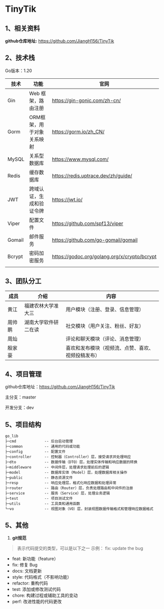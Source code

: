 # TinyTik

## 1、相关资料

**github仓库地址:** https://github.com/JiangH156/TinyTik


## 2、技术栈

Go版本：1.20

| 技术     | 功能             | 官网                                         |
|--------|----------------| -------------------------------------------- |
| Gin    | Web 框架，路由注册    | https://gin-gonic.com/zh-cn/                 |
| Gorm   | ORM框架，用于对象关系映射 | https://gorm.io/zh_CN/                       |
| MySQL  | 关系型数据库         | https://www.mysql.com/                       |
| Redis  | 缓存数据库          | https://redis.uptrace.dev/zh/guide/ |
| JWT    | 跨域认证，生成和验证令牌   | https://jwt.io/                              |
| Viper  | 配置文件           | https://github.com/spf13/viper               |
| Gomail | 邮件服务           | https://github.com/go-gomail/gomail          |
| Bcrypt | 密码加密服务         | https://godoc.org/golang.org/x/crypto/bcrypt |
|        |                |



## 3、团队分工

| 成员   | 介绍                 | 内容                        |
| ------ | -------------------- |---------------------------|
| 黄江   | 福建农林大学准大三   | 用户模块（注册、登录、信息管理）          |
| 周帅鹏 | 湖南大学软件研二在读 | 社交模块（用户关注、粉丝、好友）          |
| 周灿   |                      | 评论和聊天模块（评论、消息管理）          |
| 殷家豪 |                      | 喜欢和发布模块（视频流、点赞、喜欢、视频投稿发布） |

## 4、项目管理

github仓库地址：https://github.com/JiangH156/TinyTik 

主分支：master 

开发分支：dev

## 5、项目结构

```
go_lib
├─cmd             -- 后台启动管理  
├─common          -- 通用的代码或功能
├─config          -- 配置文件
├─controller      -- 控制器（Controller）层，接受请求并处理响应
├─dto             -- 数据传输（DTO）层，处理实体传输和响应数据的转换
├─middleware      -- 中间件层，处理请求处理前后的逻辑
├─model           -- 数据库实体（Model）层，处理数据库相关操作
├─public          -- 静态资源文件
├─resp            -- 响应处理层，格式化响应数据和处理异常
├─router          -- 路由（Router）层，负责处理路由和中间件的注册
├─service         -- 服务（Service）层，处理业务逻辑
├─test            -- 项目测试文件
├─utils           -- 工具类和通用函数
└─vo              -- 视图对象（VO）层，封装视图数据传输格式和管理响应数据格式
```

## 5、其他

1. **git规范**

> 表示代码提交的类型，可以是以下之一
> 示例： fix: update the bug
- feat: 新功能（feature）
- fix: 修复 Bug
- docs: 文档更新
- style: 代码格式（不影响功能）
- refactor: 重构代码
- test: 添加或修改测试代码
- chore: 构建过程或辅助工具的变动
- perf: 改进性能的代码更改
